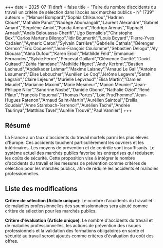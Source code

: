 +++
date = 2025-07-11
draft = false
title = "Faire du nombre d’accidents du travail un critère de sélection dans l’accès aux marchés publics - N° 1739"
auteurs = ["Manuel Bompard","Sophia Chikourou","Hadrien Clouet","Mathilde Panot","Nadège Abomangoli","Laurent Alexandre","Gabriel Amard","Ségolène Amiot","Farida Amrani","Rodrigo Arenas","Raphaël Arnault","Anaïs Belouassa-Cherifi","Ugo Bernalicis","Christophe Bex","Carlos Martens Bilongo","Idir Boumertit","Louis Boyard","Pierre-Yves Cadalen","Aymeric Caron","Sylvain Carrière","Gabrielle Cathala","Bérenger Cernon","Éric Coquerel","Jean-François Coulomme","Sébastien Delogu","Aly Diouara","Alma Dufour","Karen Erodi","Mathilde Feld","Emmanuel Fernandes","Sylvie Ferrer","Perceval Gaillard","Clémence Guetté","David Guiraud","Zahia Hamdane","Mathilde Hignet","Andy Kerbrat","Bastien Lachaud","Abdelkader Lahmar","Maxime Laisney","Arnaud Le Gall","Antoine Léaument","Élise Leboucher","Aurélien Le Coq","Jérôme Legavre","Sarah Legrain","Claire Lejeune","Murielle Lepvraud","Élisa Martin","Damien Maudet","Marianne Maximi","Marie Mesmeur","Manon Meunier","Jean-Philippe Nilor","Sandrine Nosbé","Danièle Obono","Nathalie Oziol","René Pilato","François Piquemal","Thomas Portes","Loïc Prud’homme","Jean-Hugues Ratenon","Arnaud Saint-Martin","Aurélien Saintoul","Ersilia Soudais","Anne Stambach-Terrenoir","Aurélien Taché","Andrée Taurinya","Matthias Tavel","Aurélie Trouvé","Paul Vannier"]
+++

## Résumé

La France a un taux d'accidents du travail mortels parmi les plus élevés d'Europe. Ces accidents touchent particulièrement les ouvriers et les intérimaires. Les moyens de prévention et de contrôle sont insuffisants. Le système actuel des marchés publics favorise les entreprises qui réduisent les coûts de sécurité. Cette proposition vise à intégrer le nombre d'accidents du travail et les mesures de prévention comme critères de sélection pour les marchés publics, afin de réduire les accidents et maladies professionnelles.

## Liste des modifications

**Critère de sélection (Article unique)**: Le nombre d'accidents du travail et de maladies professionnelles des soumissionnaires sera ajouté comme critère de sélection pour les marchés publics.

**Critère d'évaluation (Article unique)**: Le nombre d'accidents du travail et de maladies professionnelles, les actions de prévention des risques professionnels et la validation des formations obligatoires en santé et sécurité au travail seront ajoutés comme critères d'évaluation du coût des offres.
